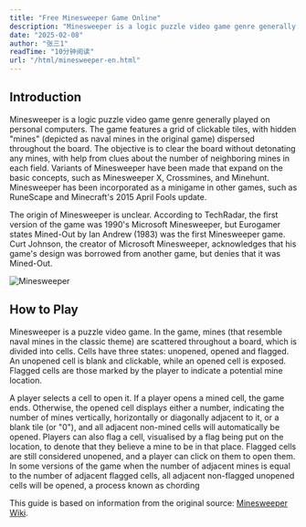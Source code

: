 ```yaml
---
title: "Free Minesweeper Game Online"
description: "Minesweeper is a logic puzzle video game genre generally played on personal computers. The game features a grid of clickable tiles, with hidden mines (depicted as naval mines in the original game) dispersed throughout the board. The objective is to clear the board without detonating any mines, with help from clues about the number of neighboring mines in each field. Variants of Minesweeper have been made that expand on the basic concepts, such as Minesweeper X, Crossmines, and Minehunt. Minesweeper has been incorporated as a minigame in other games, such as RuneScape and Minecraft's 2015 April Fools update."
date: "2025-02-08"
author: "张三1"
readTime: "10分钟阅读"
url: "/html/minesweeper-en.html"
---
```



## Introduction

Minesweeper is a logic puzzle video game genre generally played on personal computers. The game features a grid of clickable tiles, with hidden "mines" (depicted as naval mines in the original game) dispersed throughout the board. The objective is to clear the board without detonating any mines, with help from clues about the number of neighboring mines in each field. Variants of Minesweeper have been made that expand on the basic concepts, such as Minesweeper X, Crossmines, and Minehunt. Minesweeper has been incorporated as a minigame in other games, such as RuneScape and Minecraft's 2015 April Fools update.

The origin of Minesweeper is unclear. According to TechRadar, the first version of the game was 1990's Microsoft Minesweeper, but Eurogamer states Mined-Out by Ian Andrew (1983) was the first Minesweeper game. Curt Johnson, the creator of Microsoft Minesweeper, acknowledges that his game's design was borrowed from another game, but denies that it was Mined-Out.

![Minesweeper](https://picx.zhimg.com/37e8088c250435fb7930f0854daa4df8_r.jpg)

## How to Play

Minesweeper is a puzzle video game. In the game, mines (that resemble naval mines in the classic theme) are scattered throughout a board, which is divided into cells. Cells have three states: unopened, opened and flagged. An unopened cell is blank and clickable, while an opened cell is exposed. Flagged cells are those marked by the player to indicate a potential mine location.

A player selects a cell to open it. If a player opens a mined cell, the game ends. Otherwise, the opened cell displays either a number, indicating the number of mines vertically, horizontally or diagonally adjacent to it, or a blank tile (or "0"), and all adjacent non-mined cells will automatically be opened. Players can also flag a cell, visualised by a flag being put on the location, to denote that they believe a mine to be in that place. Flagged cells are still considered unopened, and a player can click on them to open them. In some versions of the game when the number of adjacent mines is equal to the number of adjacent flagged cells, all adjacent non-flagged unopened cells will be opened, a process known as chording

This guide is based on information from the original source: [Minesweeper Wiki](https://en.wikipedia.org/wiki/Minesweeper_(video_game)).